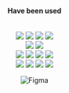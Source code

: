 <div align="center">
  


  <br />
  <br />
  <br />
  <br />
  <br />
  <br />
  <br />
  <br />
  <b>Have been used</b>
  <br />
  <br />
  <br />

  <img src="https://img.shields.io/badge/HTML5-white?style=flat-square&logo=html5&logoColor=black"/>
  <img src="https://img.shields.io/badge/CSS3-white?style=flat-square&logo=css3&logoColor=black"/>
  <img src="https://img.shields.io/badge/styled components-white?style=flat-square&logo=styled-components&logoColor=black"/>
  <img src="https://img.shields.io/badge/Tailwind CSS-white?style=flat-square&logo=Tailwind CSS&logoColor=black"/>

  <br />

  <img src="https://img.shields.io/badge/JavaScript-white?style=flat-square&logo=javascript&logoColor=black"/>
  <img src="https://img.shields.io/badge/Typescript-white?style=flat-square&logo=Typescript&logoColor=black"/>

  <br />

  <img src="https://img.shields.io/badge/React-white?style=flat-square&logo=React&logoColor=black"/>
  <img src="https://img.shields.io/badge/Next.js-white?style=flat-square&logo=Next.js&logoColor=black"/>
  <img src="https://img.shields.io/badge/Node.js-white?style=flat-square&logo=Node.js&logoColor=black"/>
  <img src="https://img.shields.io/badge/Visual Studio Code-white?style=flat-square&logo=Visual Studio Code&logoColor=black"/>

  <br />

  <img src="https://img.shields.io/badge/Python-white?style=flat-square&logo=Python&logoColor=black"/>
  <img src="https://img.shields.io/badge/Anaconda-white?style=flat-square&logo=Anaconda&logoColor=black"/>
  <img src="https://img.shields.io/badge/MySQL-white?style=flat-square&logo=MySQL&logoColor=black"/>
  <img src="https://img.shields.io/badge/Docker-white?style=flat-square&logo=Docker&logoColor=black"/>
  
  ![Figma](https://img.shields.io/badge/figma-white?style=for-the-badge&logo=figma&logoColor=black)

  <br />
  
</div>

<br />
<br />
<br />
<br />
<br />
<br />
<br />
<br />
